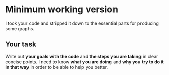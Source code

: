# Minimum working version

I took your code and stripped it down to the essential parts for producing some graphs.

## Your task

Write out **your goals with the code** and **the steps you are taking** in clear concise points. I need to know **what you are doing** and **why you try to do it in that way** in order to be able to help you better.
